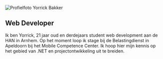 ![Profielfoto Yorrick Bakker](https://yorrickbakker.nl/yorrick.jpg)

## Web Developer

Ik ben Yorrick, 21 jaar oud en derdejaars student web development aan de HAN in Arnhem. Op het moment loop ik stage bij de Belastingdienst in Apeldoorn bij het Mobile Competence Center. Ik hoop hier mijn kennis op het gebied van .NET en projectontwikkeling uit te breiden.